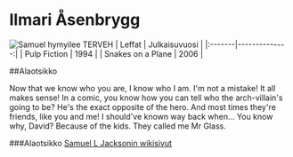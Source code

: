 # Ilmari Åsenbrygg
![Samuel hymyilee](https://images-na.ssl-images-amazon.com/images/M/MV5BMTQ1NTQwMTYxNl5BMl5BanBnXkFtZTYwMjA1MzY1._V1_UX214_CR0,0,214,317_AL_.jpg)
 TERVEH
| Leffat | Julkaisuvuosi |
|:-------|--------------:|
| Pulp Fiction | 1994 |
| Snakes on a Plane | 2006 |

##Alaotsikko

Now that we know who you are, I know who I am. I'm not a mistake! It all makes sense! In a comic, you know how you can tell who the arch-villain's going to be? He's the exact opposite of the hero. And most times they're friends, like you and me! I should've known way back when... You know why, David? Because of the kids. They called me Mr Glass.

###Alaotsikko
[Samuel L Jacksonin wikisivut](https://fi.wikipedia.org/wiki/Samuel_L._Jackson)
